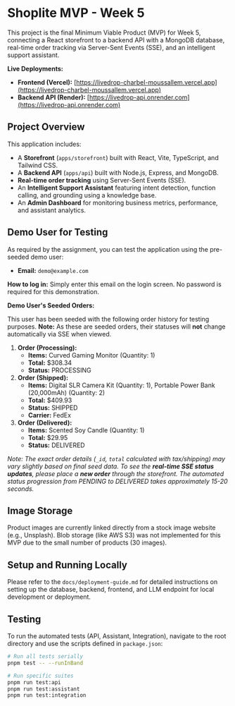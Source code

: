 # Shoplite MVP - Week 5

This project is the final Minimum Viable Product (MVP) for Week 5, connecting a React storefront to a backend API with a MongoDB database, real-time order tracking via Server-Sent Events (SSE), and an intelligent support assistant.

**Live Deployments:**

* **Frontend (Vercel):** [https://livedrop-charbel-moussallem.vercel.app](https://livedrop-charbel-moussallem.vercel.app)
* **Backend API (Render):** [https://livedrop-api.onrender.com](https://livedrop-api.onrender.com)

## Project Overview

This application includes:

* A **Storefront** (`apps/storefront`) built with React, Vite, TypeScript, and Tailwind CSS.
* A **Backend API** (`apps/api`) built with Node.js, Express, and MongoDB.
* **Real-time order tracking** using Server-Sent Events (SSE).
* An **Intelligent Support Assistant** featuring intent detection, function calling, and grounding using a knowledge base.
* An **Admin Dashboard** for monitoring business metrics, performance, and assistant analytics.

## Demo User for Testing

As required by the assignment, you can test the application using the pre-seeded demo user:

* **Email:** `demo@example.com`

**How to log in:** Simply enter this email on the login screen. No password is required for this demonstration.

**Demo User's Seeded Orders:**

This user has been seeded with the following order history for testing purposes. **Note:** As these are seeded orders, their statuses will **not** change automatically via SSE when viewed.

1.  **Order (Processing):**
    * **Items:** Curved Gaming Monitor (Quantity: 1)
    * **Total:** $308.34
    * **Status:** PROCESSING
2.  **Order (Shipped):**
    * **Items:** Digital SLR Camera Kit (Quantity: 1), Portable Power Bank (20,000mAh) (Quantity: 2)
    * **Total:** $409.93
    * **Status:** SHIPPED
    * **Carrier:** FedEx
3.  **Order (Delivered):**
    * **Items:** Scented Soy Candle (Quantity: 1)
    * **Total:** $29.95
    * **Status:** DELIVERED

*Note: The exact order details (`_id`, `total` calculated with tax/shipping) may vary slightly based on final seed data. To see the **real-time SSE status updates**, please place a **new order** through the storefront. The automated status progression from PENDING to DELIVERED takes approximately 15-20 seconds.*

## Image Storage

Product images are currently linked directly from a stock image website (e.g., Unsplash). Blob storage (like AWS S3) was not implemented for this MVP due to the small number of products (30 images).

## Setup and Running Locally

Please refer to the `docs/deployment-guide.md` for detailed instructions on setting up the database, backend, frontend, and LLM endpoint for local development or deployment.

## Testing

To run the automated tests (API, Assistant, Integration), navigate to the root directory and use the scripts defined in `package.json`:

```bash
# Run all tests serially
pnpm test -- --runInBand

# Run specific suites
pnpm run test:api
pnpm run test:assistant
pnpm run test:integration